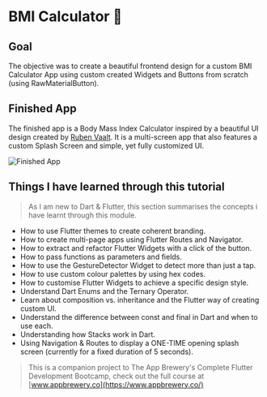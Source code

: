 # BMI Calculator 💪

## Goal

The objective was to create a beautiful frontend design for a custom BMI Calculator App using custom created Widgets and Buttons from scratch (using RawMaterialButton).

## Finished App

The finished app is a Body Mass Index Calculator inspired by a beautiful UI design created by [Ruben Vaalt](https://dribbble.com/shots/4585382-Simple-BMI-Calculator). It is a multi-screen app that also features a custom Splash Screen and simple, yet fully customized UI.

![Finished App](https://github.com/londonappbrewery/Images/blob/master/bmi-calc-demo.gif)

## Things I have learned through this tutorial
>As I am new to Dart & Flutter, this section summarises the concepts i have learnt through this module.
- How to use Flutter themes to create coherent branding. 
- How to create multi-page apps using Flutter Routes and Navigator.
- How to extract and refactor Flutter Widgets with a click of the button. 
- How to pass functions as parameters and fields.
- How to use the GestureDetector Widget to detect more than just a tap.
- How to use custom colour palettes by using hex codes.
- How to customise Flutter Widgets to achieve a specific design style.
- Understand Dart Enums and the Ternary Operator.
- Learn about composition vs. inheritance and the Flutter way of creating custom UI.
- Understand the difference between const and final in Dart and when to use each.
- Understanding how Stacks work in Dart.
- Using Navigation & Routes to display a ONE-TIME opening splash screen (currently for a fixed duration of 5 seconds).

>This is a companion project to The App Brewery's Complete Flutter Development Bootcamp, check out the full course at [www.appbrewery.co](https://www.appbrewery.co/)

